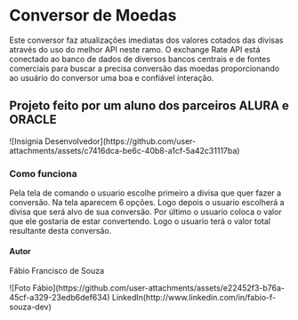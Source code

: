 <h1>Conversor de Moedas</h1>
<p>Este conversor faz atualizações imediatas dos valores cotados das divisas através do uso do melhor API neste ramo. O exchange Rate API está conectado ao banco de dados de diversos bancos centrais e de fontes comerciais para buscar a precisa conversão das moedas proporcionando ao usuário do conversor uma boa e confiável interação.</p>
<h2> Projeto feito por um aluno dos parceiros ALURA e ORACLE</h2> ![Insignia Desenvolvedor](https://github.com/user-attachments/assets/c7416dca-be6c-40b8-a1cf-5a42c31117ba)
<h3 color:#FF0000>Como funciona</h3> 
<p> Pela tela de comando o usuario escolhe primeiro a divisa que quer fazer a conversão. Na tela aparecem 6 opções. Logo depois o usuario escolherá a divisa que será alvo de sua conversão. Por último o usuario coloca o valor que ele gostaria de estar convertendo. Logo o usuario terá o valor total resultante desta conversão.</p>
<h4>Autor</h4>
<p>Fábio Francisco de Souza</p>
![Foto Fábio](https://github.com/user-attachments/assets/e22452f3-b76a-45cf-a329-23edb6def634)
<a>LinkedIn</a>(http://www.linkedin.com/in/fabio-f-souza-dev)
